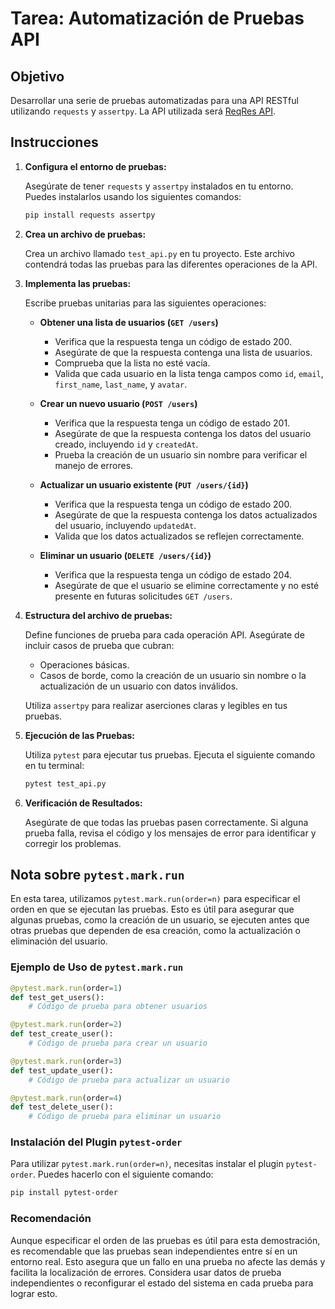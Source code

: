 # Tarea: Automatización de Pruebas API

## Objetivo

Desarrollar una serie de pruebas automatizadas para una API RESTful utilizando `requests` y `assertpy`. La API utilizada será [ReqRes API](https://reqres.in/api-docs/#/default/get__resource_).

## Instrucciones

1. **Configura el entorno de pruebas:**

   Asegúrate de tener `requests` y `assertpy` instalados en tu entorno. Puedes instalarlos usando los siguientes comandos:

   ```bash
   pip install requests assertpy
   ```

2. **Crea un archivo de pruebas:**

   Crea un archivo llamado `test_api.py` en tu proyecto. Este archivo contendrá todas las pruebas para las diferentes operaciones de la API.

3. **Implementa las pruebas:**

   Escribe pruebas unitarias para las siguientes operaciones:
   - **Obtener una lista de usuarios (`GET /users`)**
     - Verifica que la respuesta tenga un código de estado 200.
     - Asegúrate de que la respuesta contenga una lista de usuarios.
     - Comprueba que la lista no esté vacía.
     - Valida que cada usuario en la lista tenga campos como `id`, `email`, `first_name`, `last_name`, y `avatar`.
   - **Crear un nuevo usuario (`POST /users`)**
     - Verifica que la respuesta tenga un código de estado 201.
     - Asegúrate de que la respuesta contenga los datos del usuario creado, incluyendo `id` y `createdAt`.
     - Prueba la creación de un usuario sin nombre para verificar el manejo de errores.

   - **Actualizar un usuario existente (`PUT /users/{id}`)**
     - Verifica que la respuesta tenga un código de estado 200.
     - Asegúrate de que la respuesta contenga los datos actualizados del usuario, incluyendo `updatedAt`.
     - Valida que los datos actualizados se reflejen correctamente.

   - **Eliminar un usuario (`DELETE /users/{id}`)**
     - Verifica que la respuesta tenga un código de estado 204.
     - Asegúrate de que el usuario se elimine correctamente y no esté presente en futuras solicitudes `GET /users`.

4. **Estructura del archivo de pruebas:**

   Define funciones de prueba para cada operación API. Asegúrate de incluir casos de prueba que cubran:
   - Operaciones básicas.
   - Casos de borde, como la creación de un usuario sin nombre o la actualización de un usuario con datos inválidos.

   Utiliza `assertpy` para realizar aserciones claras y legibles en tus pruebas.

5. **Ejecución de las Pruebas:**

   Utiliza `pytest` para ejecutar tus pruebas. Ejecuta el siguiente comando en tu terminal:

   ```bash
   pytest test_api.py
   ```

6. **Verificación de Resultados:**

   Asegúrate de que todas las pruebas pasen correctamente. Si alguna prueba falla, revisa el código y los mensajes de error para identificar y corregir los problemas.

## Nota sobre `pytest.mark.run`

En esta tarea, utilizamos `pytest.mark.run(order=n)` para especificar el orden en que se ejecutan las pruebas. Esto es útil para asegurar que algunas pruebas, como la creación de un usuario, se ejecuten antes que otras pruebas que dependen de esa creación, como la actualización o eliminación del usuario.

### Ejemplo de Uso de `pytest.mark.run`

```python
@pytest.mark.run(order=1)
def test_get_users():
    # Código de prueba para obtener usuarios

@pytest.mark.run(order=2)
def test_create_user():
    # Código de prueba para crear un usuario

@pytest.mark.run(order=3)
def test_update_user():
    # Código de prueba para actualizar un usuario

@pytest.mark.run(order=4)
def test_delete_user():
    # Código de prueba para eliminar un usuario
```

### Instalación del Plugin `pytest-order`

Para utilizar `pytest.mark.run(order=n)`, necesitas instalar el plugin `pytest-order`. Puedes hacerlo con el siguiente comando:

```bash
pip install pytest-order
```

### Recomendación

Aunque especificar el orden de las pruebas es útil para esta demostración, es recomendable que las pruebas sean independientes entre sí en un entorno real. Esto asegura que un fallo en una prueba no afecte las demás y facilita la localización de errores. Considera usar datos de prueba independientes o reconfigurar el estado del sistema en cada prueba para lograr esto.

